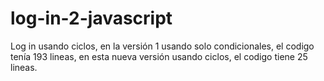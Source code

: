 # log-in-2-javascript

Log in usando ciclos, en la versión 1 usando solo condicionales, el codigo tenía 193 lineas, en esta nueva versión usando ciclos, el codigo tiene 25 lineas.
